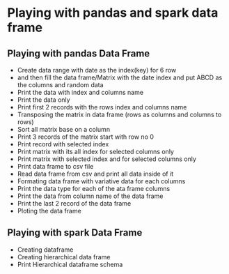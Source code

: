 # Playing with pandas and spark  data frame 

## Playing with pandas Data Frame
- Create data range with date as the index(key) for 6 row
- and then fill the data frame/Matrix with the date index and put ABCD as the columns and random data
- Print the data with index and columns name
- Print the data only
- Print first 2 records with the rows index and columns name
- Transposing the matrix in data frame (rows as columns and columns to rows)
- Sort all matrix base on a column 
- Print 3 records of the matrix start with row no 0 
- Print  record with selected index
- Print matrix with its all index for selected columns  only 
- Print matrix with selected index and for selected columns only
- Print data frame to csv file
- Read data frame from csv and print all data inside of it
- Formating data frame with variative  data for each columns 
- Print the data type for each of the ata frame columns 
- Print the data from column name of the data frame
- Print the last 2 record of the data frame
- Ploting the data frame 


## Playing with spark Data Frame
- Creating dataframe
- Creating hierarchical data frame
- Print Hierarchical dataframe schema